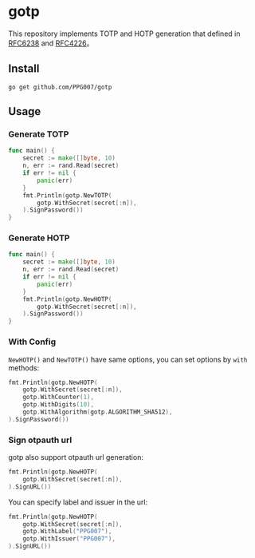 # gotp

This repository implements TOTP and HOTP generation that defined in [RFC6238](https://datatracker.ietf.org/doc/html/rfc6238) and [RFC4226](https://datatracker.ietf.org/doc/html/rfc4226)。

## Install

```shell
go get github.com/PPG007/gotp
```

## Usage

### Generate TOTP

```go
func main() {
	secret := make([]byte, 10)
	n, err := rand.Read(secret)
	if err != nil {
		panic(err)
	}
	fmt.Println(gotp.NewTOTP(
		gotp.WithSecret(secret[:n]),
	).SignPassword())
}
```

### Generate HOTP

```go
func main() {
	secret := make([]byte, 10)
	n, err := rand.Read(secret)
	if err != nil {
		panic(err)
	}
	fmt.Println(gotp.NewHOTP(
		gotp.WithSecret(secret[:n]),
	).SignPassword())
}
```

### With Config

`NewHOTP()` and `NewTOTP()` have same options, you can set options by `with` methods:

```go
fmt.Println(gotp.NewHOTP(
    gotp.WithSecret(secret[:n]),
    gotp.WithCounter(1),
    gotp.WithDigits(10),
    gotp.WithAlgorithm(gotp.ALGORITHM_SHA512),
).SignPassword())
```

### Sign otpauth url

gotp also support otpauth url generation:

```go
fmt.Println(gotp.NewHOTP(
    gotp.WithSecret(secret[:n]),
).SignURL())
```
You can specify label and issuer in the url:

```go
fmt.Println(gotp.NewHOTP(
    gotp.WithSecret(secret[:n]),
    gotp.WithLabel("PPG007"),
    gotp.WithIssuer("PPG007"),
).SignURL())
```
